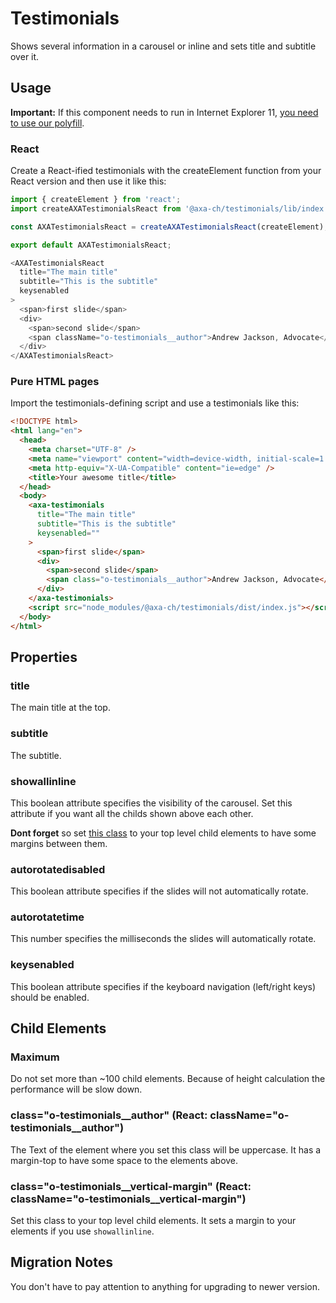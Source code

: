 # Testimonials

Shows several information in a carousel or inline and sets title and subtitle over it.

## Usage

**Important:** If this component needs to run in Internet Explorer 11, [you need to use our polyfill](https://github.com/axa-ch/patterns-library/tree/develop/src/components/05-utils/polyfill).

### React

Create a React-ified testimonials with the createElement function from your React version and then use it like this:

```js
import { createElement } from 'react';
import createAXATestimonialsReact from '@axa-ch/testimonials/lib/index.react';

const AXATestimonialsReact = createAXATestimonialsReact(createElement);

export default AXATestimonialsReact;
```

```js
<AXATestimonialsReact
  title="The main title"
  subtitle="This is the subtitle"
  keysenabled
>
  <span>first slide</span>
  <div>
    <span>second slide</span>
    <span className="o-testimonials__author">Andrew Jackson, Advocate</span>
  </div>
</AXATestimonialsReact>
```

### Pure HTML pages

Import the testimonials-defining script and use a testimonials like this:

```html
<!DOCTYPE html>
<html lang="en">
  <head>
    <meta charset="UTF-8" />
    <meta name="viewport" content="width=device-width, initial-scale=1.0" />
    <meta http-equiv="X-UA-Compatible" content="ie=edge" />
    <title>Your awesome title</title>
  </head>
  <body>
    <axa-testimonials
      title="The main title"
      subtitle="This is the subtitle"
      keysenabled=""
    >
      <span>first slide</span>
      <div>
        <span>second slide</span>
        <span class="o-testimonials__author">Andrew Jackson, Advocate</span>
      </div>
    </axa-testimonials>
    <script src="node_modules/@axa-ch/testimonials/dist/index.js"></script>
  </body>
</html>
```

## Properties

### title

The main title at the top.

### subtitle

The subtitle.

### showallinline

This boolean attribute specifies the visibility of the carousel. Set this attribute if you want all the childs shown above each other.

**Dont forget** so set [this class](#classo-testimonials__vertical-margin-react-classnameo-testimonials__vertical-margin) to your top level child elements to have some margins between them.

### autorotatedisabled

This boolean attribute specifies if the slides will not automatically rotate.

### autorotatetime

This number specifies the milliseconds the slides will automatically rotate.

### keysenabled

This boolean attribute specifies if the keyboard navigation (left/right keys) should be enabled.

## Child Elements

### Maximum

Do not set more than ~100 child elements. Because of height calculation the performance will be slow down.

<!-- prettier-ignore -->
### class="o-testimonials__author" (React: className="o-testimonials__author")

The Text of the element where you set this class will be uppercase. It has a margin-top to have some space to the elements above.

<!-- prettier-ignore -->
### class="o-testimonials__vertical-margin" (React: className="o-testimonials__vertical-margin")

Set this class to your top level child elements. It sets a margin to your elements if you use `showallinline`.

## Migration Notes

You don't have to pay attention to anything for upgrading to newer version.
